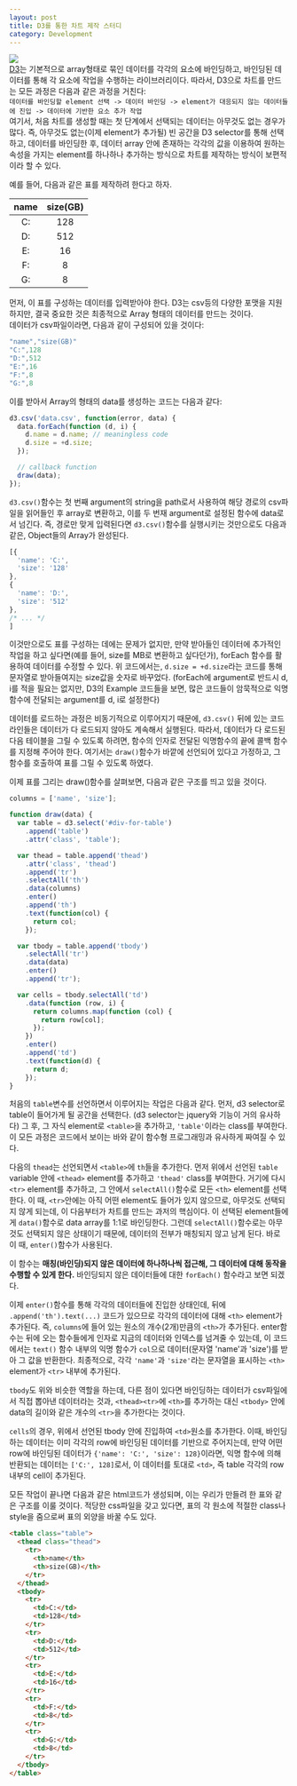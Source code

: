 ```yaml
---
layout: post
title: D3를 통한 차트 제작 스터디
category: Development
---
```


![]({{site.baseurl}}/images/D3/d3_logo.png)<br>
[D3](https://d3js.org)는 기본적으로 array형태로 묶인 데이터를 각각의 요소에 바인딩하고, 바인딩된 데이터를 통해 각 요소에 작업을 수행하는 라이브러리이다. 따라서, D3으로 차트를 만드는 모든 과정은 다음과 같은 과정을 거친다:<br>
`데이터를 바인딩할 element 선택 -> 데이터 바인딩 -> element가 대응되지 않는 데이터들에 진입 -> 데이터에 기반한 요소 추가 작업`<br>
여기서, 처음 차트를 생성할 때는 첫 단계에서 선택되는 데이터는 아무것도 없는 경우가 많다. 즉, 아무것도 없는(이제 element가 추가될) 빈 공간을 D3 selector를 통해 선택하고, 데이터를 바인딩한 후, 데이터 array 안에 존재하는 각각의 값을 이용하여 원하는 속성을 가지는 element를 하나하나 추가하는 방식으로 차트를 제작하는 방식이 보편적이라 할 수 있다.

예를 들어, 다음과 같은 표를 제작하려 한다고 하자.

name | size(GB)
:--: | :------:
 C:  |   128
 D:  |   512
 E:  |    16
 F:  |    8
 G:  |    8

먼저, 이 표를 구성하는 데이터를 입력받아야 한다. D3는 csv등의 다양한 포맷을 지원하지만, 결국 중요한 것은 최종적으로 Array 형태의 데이터를 만드는 것이다.<br>
데이터가 csv파일이라면, 다음과 같이 구성되어 있을 것이다:

```javascript
"name","size(GB)"
"C:",128
"D:",512
"E:",16
"F:",8
"G:",8
```

이를 받아서 Array의 형태의 data를 생성하는 코드는 다음과 같다:

```javascript
d3.csv('data.csv', function(error, data) {
  data.forEach(function (d, i) {
    d.name = d.name; // meaningless code
    d.size = +d.size;
  });

  // callback function
  draw(data);
});
```

`d3.csv()`함수는 첫 번째 argument의 string을 path로서 사용하여 해당 경로의 csv파일을 읽어들인 후 array로 변환하고, 이를 두 번재 argument로 설정된 함수에 data로서 넘긴다. 즉, 경로만 맞게 입력된다면 `d3.csv()`함수를 실행시키는 것만으로도 다음과 같은, Object들의 Array가 완성된다.

```javascript
[{
  'name': 'C:',
  'size': '128'
},
{
  'name': 'D:',
  'size': '512'
},
/* ... */
]
```

이것만으로도 표를 구성하는 데에는 문제가 없지만, 만약 받아들인 데이터에 추가적인 작업을 하고 싶다면(예를 들어, size를 MB로 변환하고 싶다던가), forEach 함수를 활용하여 데이터를 수정할 수 있다. 위 코드에서는, `d.size = +d.size`라는 코드를 통해 문자열로 받아들여지는 size값을 숫자로 바꾸었다. (forEach에 argument로 반드시 d, i를 적을 필요는 없지만, D3의 Example 코드들을 보면, 많은 코드들이 암묵적으로 익명함수에 전달되는 argument를 d, i로 설정한다)

데이터를 로드하는 과정은 비동기적으로 이루어지기 때문에, `d3.csv()` 뒤에 있는 코드라인들은 데이터가 다 로드되지 않아도 계속해서 실행된다. 따라서, 데이터가 다 로드된 다음 테이블을 그릴 수 있도록 하려면, 함수의 인자로 전달된 익명함수의 끝에 콜백 함수를 지정해 주어야 한다. 여기서는 `draw()`함수가 바깥에 선언되어 있다고 가정하고, 그 함수를 호출하여 표를 그릴 수 있도록 하였다.

이제 표를 그리는 draw()함수를 살펴보면, 다음과 같은 구조를 띄고 있을 것이다.

```javascript
columns = ['name', 'size'];

function draw(data) {
  var table = d3.select('#div-for-table')
    .append('table')
    .attr('class', 'table');

  var thead = table.append('thead')
    .attr('class', 'thead')
    .append('tr')
    .selectAll('th')
    .data(columns)
    .enter()
    .append('th')
    .text(function(col) {
      return col;
    });

  var tbody = table.append('tbody')
    .selectAll('tr')
    .data(data)
    .enter()
    .append('tr');

  var cells = tbody.selectAll('td')
    .data(function (row, i) {
      return columns.map(function (col) {
        return row[col];
      });
    })
    .enter()
    .append('td')
    .text(function(d) {
      return d;
    });
}
```

처음의 `table`변수를 선언하면서 이루어지는 작업은 다음과 같다. 먼저, d3 selector로 table이 들어가게 될 공간을 선택한다. (d3 selector는 jquery와 기능이 거의 유사하다) 그 후, 그 자식 element로 `<table>`을 추가하고, `'table'`이라는 class를 부여한다. 이 모든 과정은 코드에서 보이는 바와 같이 함수형 프로그래밍과 유사하게 짜여질 수 있다.

다음의 `thead`는 선언되면서 `<table>`에 `th`들을 추가한다. 먼저 위에서 선언된 `table` variable 안에 `<thead>` element를 추가하고 `'thead'` class를 부여한다. 거기에 다시 `<tr>` element를 추가하고, 그 안에서 `selectAll()`함수로 모든 `<th>` element를 선택한다. 이 때, `<tr>`안에는 아직 어떤 element도 들어가 있지 않으므로, 아무것도 선택되지 않게 되는데, 이 다음부터가 차트를 만드는 과저의 핵심이다. 이 선택된 element들에게 `data()`함수로 data array를 1:1로 바인딩한다. 그런데 `selectAll()`함수로는 아무것도 선택되지 않은 상태이기 때문에, 데이터의 전부가 매칭되지 않고 남게 된다. 바로 이 때, `enter()`함수가 사용된다.

이 함수는 **매칭(바인딩)되지 않은 데이터에 하나하나씩 접근해, 그 데이터에 대해 동작을 수행할 수 있게 한다.** 바인딩되지 않은 데이터들에 대한 `forEach()` 함수라고 보면 되겠다.

이제 `enter()`함수를 통해 각각의 데이터들에 진입한 상태인데, 뒤에 `.append('th').text(...)` 코드가 있으므로 각각의 데이터에 대해 `<th>` element가 추가된다. 즉, `columns`에 들어 있는 원소의 개수(2개)만큼의 `<th>`가 추가된다. enter함수는 뒤에 오는 함수들에게 인자로 지금의 데이터와 인덱스를 넘겨줄 수 있는데, 이 코드에서는 `text()` 함수 내부의 익명 함수가 `col`으로 데이터(문자열 'name'과 'size')를 받아 그 값을 반환한다. 최종적으로, 각각 `'name'`과 `'size'`라는 문자열을 표시하는 `<th>` element가 `<tr>` 내부에 추가된다.

`tbody`도 위와 비슷한 역할을 하는데, 다른 점이 있다면 바인딩하는 데이터가 csv파일에서 직접 뽑아낸 데이터라는 것과, `<thead><tr>`에 `<th>`를 추가하는 대신 `<tbody>` 안에 data의 길이와 같은 개수의 `<tr>`을 추가한다는 것이다.

`cells`의 경우, 위에서 선언된 tbody 안에 진입하여 `<td>`원소를 추가한다. 이때, 바인딩하는 데이터는 이미 각각의 row에 바인딩된 데이터를 기반으로 주어지는데, 만약 어떤 row에 바인딩된 데이터가 `{'name': 'C:', 'size': 128}`이라면, 익명 함수에 의해 반환되는 데이터는 `['C:', 128]`로서, 이 데이터를 토대로 `<td>`, 즉 table 각각의 row 내부의 cell이 추가된다.

모든 작업이 끝나면 다음과 같은 html코드가 생성되며, 이는 우리가 만들려 한 표와 같은 구조를 이룰 것이다. 적당한 css파일을 갖고 있다면, 표의 각 원소에 적절한 class나 style을 줌으로써 표의 외양을 바꿀 수도 있다.

```html
<table class="table">
  <thead class="thead">
    <tr>
      <th>name</th>
      <th>size(GB)</th>
    </tr>
  </thead>
  <tbody>
    <tr>
      <td>C:</td>
      <td>128</td>
    </tr>
    <tr>
      <td>D:</td>
      <td>512</td>
    </tr>
    <tr>
      <td>E:</td>
      <td>16</td>
    </tr>
    <tr>
      <td>F:</td>
      <td>8</td>
    </tr>
    <tr>
      <td>G:</td>
      <td>8</td>
    </tr>
  </tbody>
</table>
```
